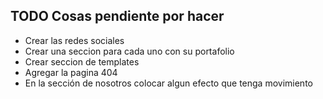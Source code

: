 ## TODO Cosas pendiente por hacer

- Crear las redes sociales 
- Crear una seccion para cada uno con su portafolio
- Crear seccion de templates
- Agregar la pagina 404
- En la sección de nosotros colocar algun efecto que tenga movimiento